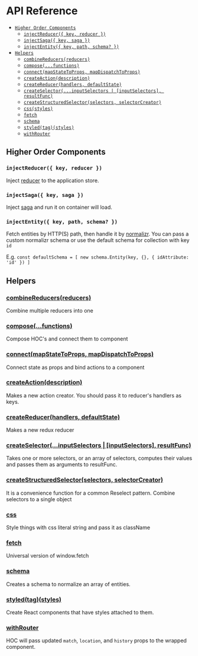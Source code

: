 # API Reference

* [`Higher Order Components`](#higher-order-components)
  * [`injectReducer({ key, reducer })`](#injectreducer)
  * [`injectSaga({ key, saga })`](#injectsaga)
  * [`injectEntity({ key, path, schema? })`](#injectentity)
* [`Helpers`](#helpers)
  * [`combineReducers(reducers)`](#combinereducers)
  * [`compose(...functions)`](#compose)
  * [`connect(mapStateToProps, mapDispatchToProps)`](#connect)
  * [`createAction(description)`](#connect)
  * [`createReducer(handlers, defaultState)`](#connect)
  * [`createSelector(...inputSelectors | [inputSelectors], resultFunc)`](#connect)
  * [`createStructuredSelector(selectors, selectorCreator)`](#connect)
  * [`css(styles)`](#connect)
  * [`fetch`](#connect)
  * [`schema`](#connect)
  * [`styled(tag)(styles)`](#connect)
  * [`withRouter`](#connect)


## Higher Order Components

### `injectReducer({ key, reducer })`

Inject [reducer](https://github.com/reduxjs/redux) to the application store.

### `injectSaga({ key, saga })`

Inject [saga](https://github.com/redux-saga/redux-saga) and run it on container will load.

### `injectEntity({ key, path, schema? })`

Fetch entities by HTTP(S) path, then handle it by [normalizr]('https://github.com/paularmstrong/normalizr'). You can pass a custom normalizr schema or use the default schema for collection with key `id`

E.g. `const defaultSchema = [ new schema.Entity(key, {}, { idAttribute: 'id' }) ]`


## Helpers

### [combineReducers(reducers)](https://github.com/reduxjs/redux/blob/master/docs/api/combineReducers.md)
Combine multiple reducers into one

### [compose(...functions)](https://github.com/reduxjs/redux/blob/master/docs/api/compose.md)
Compose HOC's and connect them to component

### [connect(mapStateToProps, mapDispatchToProps)](https://github.com/reduxjs/react-redux/blob/master/docs/api.md#connectmapstatetoprops-mapdispatchtoprops-mergeprops-options)
Connect state as props and bind actions to a component

### [createAction(description)](https://github.com/pauldijou/redux-act#createactiondescription-payloadreducer-metareducer)
Makes a new action creator. You should pass it to reducer's handlers as keys.

### [createReducer(handlers, defaultState)](https://github.com/pauldijou/redux-act#createreducerhandlers-defaultstate)
Makes a new redux reducer

### [createSelector(...inputSelectors | [inputSelectors], resultFunc)](https://github.com/reduxjs/reselect#createselectorinputselectors--inputselectors-resultfunc)
Takes one or more selectors, or an array of selectors, computes their values and passes them as arguments to resultFunc.

### [createStructuredSelector(selectors, selectorCreator)](https://github.com/reduxjs/reselect#createstructuredselectorinputselectors-selectorcreator--createselector)
It is a convenience function for a common Reselect pattern. Combine selectors to a single object

### [css](https://github.com/emotion-js/emotion/blob/master/docs/css.md)

Style things with css literal string and pass it as className

### [fetch](https://github.com/matthew-andrews/isomorphic-fetch)
Universal version of window.fetch

### [schema](https://github.com/paularmstrong/normalizr/blob/master/docs/api.md#schema)
Creates a schema to normalize an array of entities.

### [styled(tag)(styles)](https://github.com/emotion-js/emotion/blob/master/docs/styled.md)
Create React components that have styles attached to them. 

### [withRouter](https://github.com/ReactTraining/react-router/blob/master/packages/react-router/docs/api/withRouter.md)
HOC will pass updated `match`, `location`, and `history` props to the wrapped component.